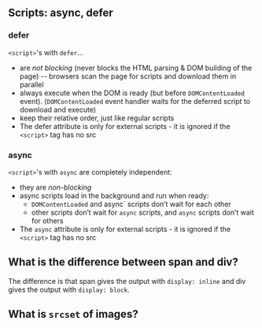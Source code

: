 ## Scripts: async, defer

### defer

`<script>`'s with `defer`...

- are _not blocking_ (never blocks the HTML parsing & DOM building of the page) -- browsers scan the page for scripts and download them in parallel
- always execute when the DOM is ready (but before `DOMContentLoaded` event).
  (`DOMContentLoaded` event handler waits for the deferred script to download and execute)
- keep their relative order, just like regular scripts
- The defer attribute is only for external scripts - it is ignored if the `<script>` tag has no src


### async

`<script>`'s with `async` are completely independent:

- they are _non-blocking_
- async scripts load in the background and run when ready:
  - `DOMContentLoaded` and async` scripts don’t wait for each other
  - other scripts don’t wait for `async` scripts, and `async` scripts don’t wait for others
- The `async` attribute is only for external scripts - it is ignored if the `<script>` tag has no src


## What is the difference between span and div?

The difference is that span gives the output with `display: inline` and div gives the output with `display: block`.

## What is `srcset` of images?
